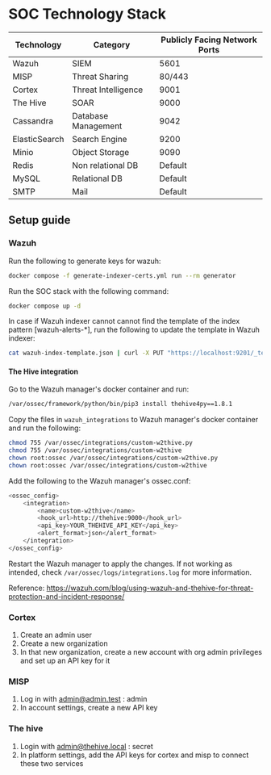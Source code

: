# SOC Technology Stack

| Technology    | Category            | Publicly Facing Network Ports |
|---------------|---------------------|-------------------------------|
| Wazuh         | SIEM                | 5601                          |
| MISP          | Threat Sharing      | 80/443                        |
| Cortex        | Threat Intelligence | 9001                          |
| The Hive      | SOAR                | 9000                          |
| Cassandra     | Database Management | 9042                          |
| ElasticSearch | Search Engine       | 9200                          |
| Minio         | Object Storage      | 9090                          |
| Redis         | Non relational DB   | Default                       |
| MySQL         | Relational DB       | Default                       |
| SMTP          | Mail                | Default                       |

## Setup guide
### Wazuh
Run the following to generate keys for wazuh:
```bash
docker compose -f generate-indexer-certs.yml run --rm generator
```

Run the SOC stack with the following command:
```bash
docker compose up -d
```

In case if Wazuh indexer cannot cannot find the template of the index pattern [wazuh-alerts-*], run the following to update the template in Wazuh indexer:
```bash
cat wazuh-index-template.json | curl -X PUT "https://localhost:9201/_template/wazuh" -H 'Content-Type: application/json' -d @- -u admin:SecretPassword -k
```

#### The Hive integration

Go to the Wazuh manager's docker container and run:
```bash
/var/ossec/framework/python/bin/pip3 install thehive4py==1.8.1
```

Copy the files in ```wazuh_integrations``` to Wazuh manager's docker container and run the following:
```bash
chmod 755 /var/ossec/integrations/custom-w2thive.py
chmod 755 /var/ossec/integrations/custom-w2thive
chown root:ossec /var/ossec/integrations/custom-w2thive.py
chown root:ossec /var/ossec/integrations/custom-w2thive
```

Add the following to the Wazuh manager's ossec.conf:
```bash
<ossec_config>
    <integration>
        <name>custom-w2thive</name>
        <hook_url>http://thehive:9000</hook_url>
        <api_key>YOUR_THEHIVE_API_KEY</api_key>
        <alert_format>json</alert_format>
    </integration>
</ossec_config>
```

Restart the Wazuh manager to apply the changes. If not working as intended, check ```/var/ossec/logs/integrations.log``` for more information.

Reference: https://wazuh.com/blog/using-wazuh-and-thehive-for-threat-protection-and-incident-response/

### Cortex
1. Create an admin user
2. Create a new organization
3. In that new organization, create a new account with org admin privileges and set up an API key for it

### MISP
1. Log in with admin@admin.test : admin
2. In account settings, create a new API key

### The hive
1. Login with admin@thehive.local : secret
2. In platform settings, add the API keys for cortex and misp to connect these two services
